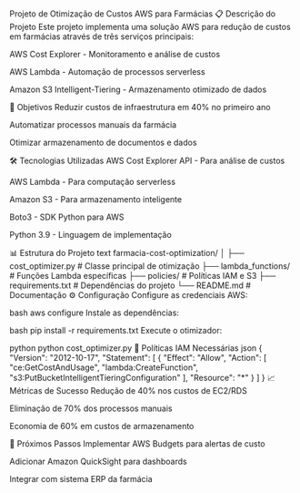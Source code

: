 Projeto de Otimização de Custos AWS para Farmácias
📋 Descrição do Projeto
Este projeto implementa uma solução AWS para redução de custos em farmácias através de três serviços principais:

AWS Cost Explorer - Monitoramento e análise de custos

AWS Lambda - Automação de processos serverless

Amazon S3 Intelligent-Tiering - Armazenamento otimizado de dados

🎯 Objetivos
Reduzir custos de infraestrutura em 40% no primeiro ano

Automatizar processos manuais da farmácia

Otimizar armazenamento de documentos e dados

🛠️ Tecnologias Utilizadas
AWS Cost Explorer API - Para análise de custos

AWS Lambda - Para computação serverless

Amazon S3 - Para armazenamento inteligente

Boto3 - SDK Python para AWS

Python 3.9 - Linguagem de implementação

📊 Estrutura do Projeto
text
farmacia-cost-optimization/
│
├── cost_optimizer.py      # Classe principal de otimização
├── lambda_functions/      # Funções Lambda específicas
├── policies/             # Políticas IAM e S3
├── requirements.txt      # Dependências do projeto
└── README.md            # Documentação
⚙️ Configuração
Configure as credenciais AWS:

bash
aws configure
Instale as dependências:

bash
pip install -r requirements.txt
Execute o otimizador:

python
python cost_optimizer.py
🔐 Políticas IAM Necessárias
json
{
    "Version": "2012-10-17",
    "Statement": [
        {
            "Effect": "Allow",
            "Action": [
                "ce:GetCostAndUsage",
                "lambda:CreateFunction",
                "s3:PutBucketIntelligentTieringConfiguration"
            ],
            "Resource": "*"
        }
    ]
}
📈 Métricas de Sucesso
Redução de 40% nos custos de EC2/RDS

Eliminação de 70% dos processos manuais

Economia de 60% em custos de armazenamento

🚀 Próximos Passos
Implementar AWS Budgets para alertas de custo

Adicionar Amazon QuickSight para dashboards

Integrar com sistema ERP da farmácia
